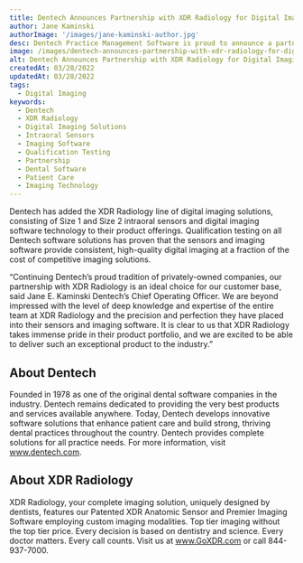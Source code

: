```yaml
---
title: Dentech Announces Partnership with XDR Radiology for Digital Imaging Solutions
author: Jane Kaminski
authorImage: '/images/jane-kaminski-author.jpg'
desc: Dentech Practice Management Software is proud to announce a partnership with XDR Radiology to expand its line of digital imaging software and intraoral sensors.
image: /images/dentech-announces-partnership-with-xdr-radiology-for-digital-imaging-solutions.webp
alt: Dentech Announces Partnership with XDR Radiology for Digital Imaging Solutions
createdAt: 03/28/2022
updatedAt: 03/28/2022
tags:
  - Digital Imaging
keywords:
  - Dentech
  - XDR Radiology
  - Digital Imaging Solutions
  - Intraoral Sensors
  - Imaging Software
  - Qualification Testing
  - Partnership
  - Dental Software
  - Patient Care
  - Imaging Technology
---
```


Dentech has added the XDR Radiology line of digital imaging solutions, consisting of Size 1 and Size 2 intraoral sensors and digital imaging software technology to their product offerings. Qualification testing on all Dentech software solutions has proven that the sensors and imaging software provide consistent, high-quality digital imaging at a fraction of the cost of competitive imaging solutions.

“Continuing Dentech’s proud tradition of privately-owned companies, our partnership with XDR Radiology is an ideal choice for our customer base, said Jane E. Kaminski Dentech’s Chief Operating Officer. We are beyond impressed with the level of deep knowledge and expertise of the entire team at XDR Radiology and the precision and perfection they have placed into their sensors and imaging software. It is clear to us that XDR Radiology takes immense pride in their product portfolio, and we are excited to be able to deliver such an exceptional product to the industry.”

## About Dentech

Founded in 1978 as one of the original dental software companies in the industry. Dentech remains dedicated to providing the very best products and services available anywhere. Today, Dentech develops innovative software solutions that enhance patient care and build strong, thriving dental practices throughout the country. Dentech provides complete solutions for all practice needs. For more information, visit www.dentech.com.

## About XDR Radiology

XDR Radiology, your complete imaging solution, uniquely designed by dentists, features our Patented XDR Anatomic Sensor and Premier Imaging Software employing custom imaging modalities. Top tier imaging without the top tier price. Every decision is based on dentistry and science. Every doctor matters. Every call counts. Visit us at www.GoXDR.com or call 844-937-7000.